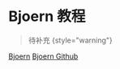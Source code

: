 # Bjoern 教程

<show-structure depth="2"/>

> 待补充
{style="warning"}


<seealso>
<category ref="ref_docs">
    <a href="https://mp.weixin.qq.com/s/49L295wAZ7FsJ-mQOvBWdA">Bjoern</a>
</category>
<category ref="ref_github">
    <a href="https://github.com/jonashaag/bjoern">Bjoern Github</a>
</category>
<category ref="ref_issues"></category>
<category ref="ref_hf"></category>
<category ref="ref_ms"></category>
</seealso>